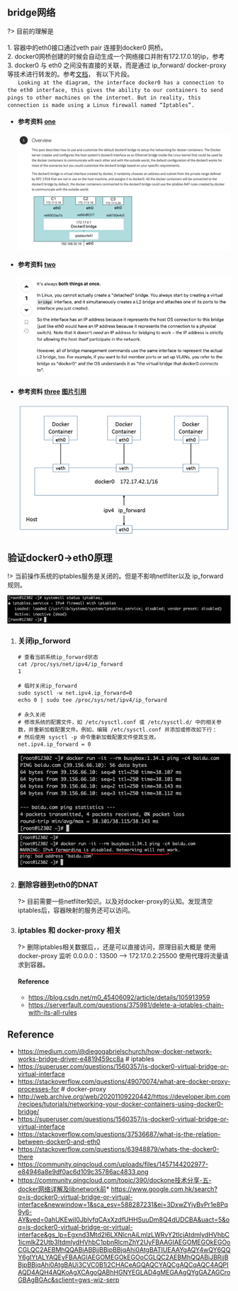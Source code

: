## bridge网络
?> 目前的理解是  
</br> 1. 容器中的eth0接口通过veth pair 连接到docker0 网桥。
</br> 2. docker0网桥创建的时候会自动生成一个网络接口并附有172.17.0.1的ip，参考
</br> 3. docker0 与 eth0 之间没有直接的关联，而是通过 ip_forward/ docker-proxy 等技术进行转发的。参考[文档](https://medium.com/@diegogabrielschurch/how-docker-network-works-bridge-driver-e4819459cc8a)， 有以下片段。
</br> &nbsp;&nbsp;&nbsp;&nbsp;&nbsp;&nbsp;`Looking at the diagram, the interface docker0 has a connection to the eth0 interface, this gives the ability to our containers to send pings to other machines on the internet. But in reality, this connection is made using a Linux firewall named “Iptables”.`

* #### 参考资料 [one](http://web.archive.org/web/20201109220442/https://developer.ibm.com/recipes/tutorials/networking-your-docker-containers-using-docker0-bridge/)

    ![](/.images/devops/network/docker0/docker0-04.png)
* #### 参考资料 [two](https://superuser.com/questions/1560357/is-docker0-virtual-bridge-or-virtual-interface)

    ![](/.images/devops/network/docker0/docker0-05.png)
* #### 参考资料 [three](https://stackoverflow.com/questions/37536687/what-is-the-relation-between-docker0-and-eth0) [图片引用](https://community.qingcloud.com/uploads/files/1457144202977-e84946a8e9df0ac6d109c35786ac4833.png)

    ![](/.images/devops/network/docker0/docker0-06.png)



## 验证docker0->eth0原理
!> 当前操作系统的iptables服务是关闭的。但是不影响netfilter以及 ip_forward 规则。

![](/.images/devops/network/docker0/docker0-01.png)

1. ### 关闭ip_forword

    ```shell
    # 查看当前系统ip_forward状态 
    cat /proc/sys/net/ipv4/ip_forward
    1

    # 临时关闭ip_forward
    sudo sysctl -w net.ipv4.ip_forward=0
    echo 0 | sudo tee /proc/sys/net/ipv4/ip_forward

    # 永久关闭
    # 修改系统的配置文件，如 /etc/sysctl.conf 或 /etc/sysctl.d/ 中的相关参数，并重新加载配置文件。例如，编辑 /etc/sysctl.conf 并添加或修改如下行：
    # 然后使用 sysctl -p 命令重新加载配置文件使其生效。
    net.ipv4.ip_forward = 0
    ```
        
    ![](/.images/devops/network/docker0/docker0-02.png) ![](/.images/devops/network/docker0/docker0-03.png)

2. ### 删除容器到eth0的DNAT

    ?> 目前需要一些netfilter知识。以及对docker-proxy的认知。发现清空iptables后，容器映射的服务还可以访问。

3. ### iptables 和 docker-proxy 相关
    
    ?> 删除iptables相关数据后，，还是可以直接访问，原理目前大概是 使用 docker-proxy 监听 0.0.0.0：13500 --> 172.17.0.2:25500 使用代理将流量请求到容器。

    #### Reference
    * https://blog.csdn.net/m0_45406092/article/details/105913959
    * https://serverfault.com/questions/375981/delete-a-iptables-chain-with-its-all-rules

## Reference
* https://medium.com/@diegogabrielschurch/how-docker-network-works-bridge-driver-e4819459cc8a # iptables
* https://superuser.com/questions/1560357/is-docker0-virtual-bridge-or-virtual-interface
* https://stackoverflow.com/questions/49070074/what-are-docker-proxy-processes-for    # docker-proxy
* http://web.archive.org/web/20201109220442/https://developer.ibm.com/recipes/tutorials/networking-your-docker-containers-using-docker0-bridge/
* https://superuser.com/questions/1560357/is-docker0-virtual-bridge-or-virtual-interface
* https://stackoverflow.com/questions/37536687/what-is-the-relation-between-docker0-and-eth0
* https://stackoverflow.com/questions/63948879/whats-the-docker0-there
* https://community.qingcloud.com/uploads/files/1457144202977-e84946a8e9df0ac6d109c35786ac4833.png
* https://community.qingcloud.com/topic/390/dockone技术分享-五-docker网络详解及libnetwork前* https://www.google.com.hk/search?q=is-docker0-virtual-bridge-or-virtual-interface&newwindow=1&sca_esv=588287231&ei=3DxwZYjyBvPr1e8Pq9y6-AY&ved=0ahUKEwiI0JblvfqCAxXzdfUHHSuuDm8Q4dUDCBA&uact=5&oq=is-docker0-virtual-bridge-or-virtual-interface&gs_lp=Egxnd3Mtd2l6LXNlcnAiLmlzLWRvY2tlcjAtdmlydHVhbC1icmlkZ2Utb3ItdmlydHVhbC1pbnRlcmZhY2UyFBAAGIAEGOMEGOkEGOoCGLQC2AEBMhQQABiABBjjBBjpBBjqAhi0AtgBATIUEAAYgAQY4wQY6QQY6gIYtALYAQEyFBAAGIAEGOMEGOkEGOoCGLQC2AEBMhQQABiJBRjjBBjpBBjqAhi0AtgBAUi3CVC0B1i2CHACeAGQAQCYAQCgAQCqAQC4AQPIAQD4AQH4AQKoAgXCAgoQABhHGNYEGLAD4gMEGAAgQYgGAZAGCroGBAgBGAc&sclient=gws-wiz-serp